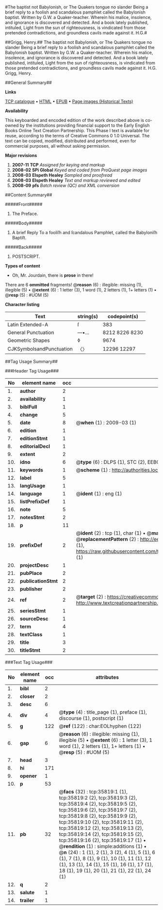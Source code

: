 #The baptist not Babylonish, or The Quakers tongue no slander Being a brief reply to a foolish and scandalous pamphlet called the Babylonish baptist. Written by G.W. a Quaker-teacher. Wherein his malice, insolence, and ignorance is discovered and detected. And a book lately published, intituled, Light from the sun of righteousness, is vindicated from those pretended contradictions, and groundless cavils made against it. H.G.#

##Grigg, Henry.##
The baptist not Babylonish, or The Quakers tongue no slander Being a brief reply to a foolish and scandalous pamphlet called the Babylonish baptist. Written by G.W. a Quaker-teacher. Wherein his malice, insolence, and ignorance is discovered and detected. And a book lately published, intituled, Light from the sun of righteousness, is vindicated from those pretended contradictions, and groundless cavils made against it. H.G.
Grigg, Henry.

##General Summary##

**Links**

[TCP catalogue](http://www.ota.ox.ac.uk/tcp/)  • 
[HTML](http://tei.it.ox.ac.uk/tcp/Texts-HTML/free/A42/A42157.html)  • 
[EPUB](http://tei.it.ox.ac.uk/tcp/Texts-EPUB/free/A42/A42157.epub) • 
[Page images (Historical Texts)](https://data.historicaltexts.jisc.ac.uk/view?pubId=eebo-99831356e&pageId=eebo-99831356e-35819-1)

**Availability**

This keyboarded and encoded edition of the
	       work described above is co-owned by the institutions
	       providing financial support to the Early English Books
	       Online Text Creation Partnership. This Phase I text is
	       available for reuse, according to the terms of Creative
	       Commons 0 1.0 Universal. The text can be copied,
	       modified, distributed and performed, even for
	       commercial purposes, all without asking permission.

**Major revisions**

1. __2007-11__ __TCP__ *Assigned for keying and markup*
1. __2008-02__ __SPi Global__ *Keyed and coded from ProQuest page images*
1. __2008-03__ __Elspeth Healey__ *Sampled and proofread*
1. __2008-03__ __Elspeth Healey__ *Text and markup reviewed and edited*
1. __2008-09__ __pfs__ *Batch review (QC) and XML conversion*

##Content Summary##

#####Front#####

1. The Preface.

#####Body#####

1. A brief Reply To a fooliſh and ſcandalous Pamphlet, called the Babyloniſh Baptiſt.

#####Back#####

1. POSTSCRIPT.

**Types of content**

  * Oh, Mr. Jourdain, there is **prose** in there!

There are 6 **ommitted** fragments! 
 @__reason__ (6) : illegible: missing (1), illegible (5)  •  @__extent__ (6) : 1 letter (3), 1 word (1), 2 letters (1), 1+ letters (1)  •  @__resp__ (5) : #UOM (5)

**Character listing**


|Text|string(s)|codepoint(s)|
|---|---|---|
|Latin Extended-A|ſ|383|
|General Punctuation|—•…|8212 8226 8230|
|Geometric Shapes|◊|9674|
|CJKSymbolsandPunctuation|〈〉|12296 12297|

##Tag Usage Summary##

###Header Tag Usage###

|No|element name|occ|attributes|
|---|---|---|---|
|1.|__author__|2||
|2.|__availability__|1||
|3.|__biblFull__|1||
|4.|__change__|5||
|5.|__date__|8| @__when__ (1) : 2009-03 (1)|
|6.|__edition__|1||
|7.|__editionStmt__|1||
|8.|__editorialDecl__|1||
|9.|__extent__|2||
|10.|__idno__|6| @__type__ (6) : DLPS (1), STC (2), EEBO-CITATION (1), PROQUEST (1), VID (1)|
|11.|__keywords__|1| @__scheme__ (1) : http://authorities.loc.gov/ (1)|
|12.|__label__|5||
|13.|__langUsage__|1||
|14.|__language__|1| @__ident__ (1) : eng (1)|
|15.|__listPrefixDef__|1||
|16.|__note__|5||
|17.|__notesStmt__|2||
|18.|__p__|11||
|19.|__prefixDef__|2| @__ident__ (2) : tcp (1), char (1)  •  @__matchPattern__ (2) : ([0-9\-]+):([0-9IVX]+) (1), (.+) (1)  •  @__replacementPattern__ (2) : http://eebo.chadwyck.com/downloadtiff?vid=$1&page=$2 (1), https://raw.githubusercontent.com/textcreationpartnership/Texts/master/tcpchars.xml#$1 (1)|
|20.|__projectDesc__|1||
|21.|__pubPlace__|2||
|22.|__publicationStmt__|2||
|23.|__publisher__|2||
|24.|__ref__|2| @__target__ (2) : https://creativecommons.org/publicdomain/zero/1.0/ (1), http://www.textcreationpartnership.org/docs/. (1)|
|25.|__seriesStmt__|1||
|26.|__sourceDesc__|1||
|27.|__term__|4||
|28.|__textClass__|1||
|29.|__title__|3||
|30.|__titleStmt__|2||


###Text Tag Usage###

|No|element name|occ|attributes|
|---|---|---|---|
|1.|__bibl__|2||
|2.|__closer__|2||
|3.|__desc__|6||
|4.|__div__|4| @__type__ (4) : title_page (1), preface (1), discourse (1), postscript (1)|
|5.|__g__|122| @__ref__ (122) : char:EOLhyphen (122)|
|6.|__gap__|6| @__reason__ (6) : illegible: missing (1), illegible (5)  •  @__extent__ (6) : 1 letter (3), 1 word (1), 2 letters (1), 1+ letters (1)  •  @__resp__ (5) : #UOM (5)|
|7.|__head__|3||
|8.|__hi__|171||
|9.|__opener__|1||
|10.|__p__|53||
|11.|__pb__|32| @__facs__ (32) : tcp:35819:1 (1), tcp:35819:2 (2), tcp:35819:3 (2), tcp:35819:4 (2), tcp:35819:5 (2), tcp:35819:6 (2), tcp:35819:7 (2), tcp:35819:8 (2), tcp:35819:9 (2), tcp:35819:10 (2), tcp:35819:11 (2), tcp:35819:12 (2), tcp:35819:13 (2), tcp:35819:14 (2), tcp:35819:15 (2), tcp:35819:16 (2), tcp:35819:17 (1)  •  @__rendition__ (1) : simple:additions (1)  •  @__n__ (24) : 1 (1), 2 (1), 3 (2), 4 (1), 5 (1), 6 (1), 7 (1), 8 (1), 9 (1), 10 (1), 11 (1), 12 (1), 13 (1), 14 (1), 15 (1), 16 (1), 17 (1), 18 (1), 19 (1), 20 (1), 21 (1), 22 (1), 24 (1)|
|12.|__q__|2||
|13.|__salute__|1||
|14.|__trailer__|1||
